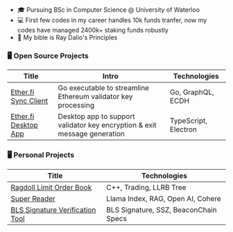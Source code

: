 - 🎓 Pursuing BSc in Computer Science @ University of Waterloo
- 💻 First few codes in my career handles 10k funds tranfer, now my codes have managed 2400k+ staking funds robustly
- 📖 My bible is Ray Dalio's Principles

### 🖥️ Open Source Projects

|Title | Intro | Technologies|
|--|--|--|
| [Ether.fi Sync Client](https://github.com/GadzeFinance/etherfi-sync-clientv2) | Go executable to streamline Ethereum validator key processing | Go, GraphQL, ECDH |
| [Ether.fi Desktop App](https://github.com/GadzeFinance/etherfi-desktop) | Desktop app to support validator key encryption & exit message generation | TypeScript, Electron |

### 🖥️ Personal Projects

|Title | Technologies|
|--|--|
| [Ragdoll Limit Order Book](https://github.com/mingyuanlee/ragdoll-lob-c) | C++, Trading, LLRB Tree |
| [Super Reader](https://github.com/mingyuanlee/super-reader) | Llama Index, RAG, Open AI, Cohere |
| [BLS Signature Verification Tool](https://github.com/mingyuanlee/bls-verification-tool) | BLS Signature, SSZ, BeaconChain Specs |
